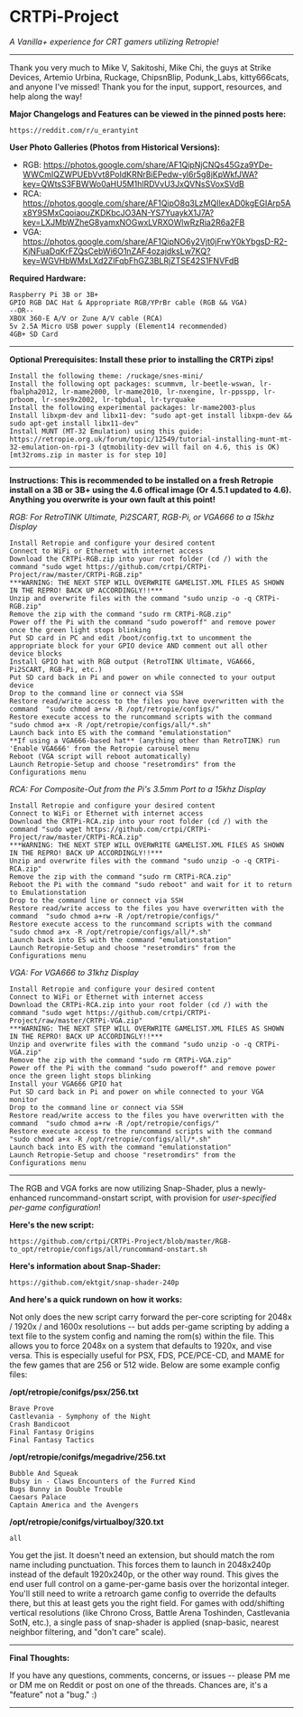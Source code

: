 # CRTPi-Project
*A Vanilla+ experience for CRT gamers utilizing Retropie!*
_____

Thank you very much to Mike V, Sakitoshi, Mike Chi, the guys at Strike Devices, Artemio Urbina, Ruckage, ChipsnBlip, Podunk_Labs, kitty666cats, and anyone I've missed! Thank you for the input, support, resources, and help along the way!

**Major Changelogs and Features can be viewed in the pinned posts here:**

    https://reddit.com/r/u_erantyint

**User Photo Galleries (Photos from Historical Versions):**

* RGB: https://photos.google.com/share/AF1QipNjCNQs45Gza9YDe-WWCmIQZWPUEbVvt8PoIdKRNrBiEPedw-yl6r5g8jKpWkfJWA?key=QWtsS3FBWWo0aHU5M1hlRDVvU3JxQVNsSVoxSVdB
* RCA: https://photos.google.com/share/AF1QipO8q3LzMQIlexAD0kgEGIArp5Ax8Y9SMxCqoiaouZKDKbcJO3AN-YS7YuaykX1J7A?key=LXJMbWZheG8yamxNOGwxLVRXOWlwRzRia2R6a2FB
* VGA: https://photos.google.com/share/AF1QipNO6y2Vjt0jFrwY0kYbgsD-R2-KjNFuaDqKrFZQsCebWi6O1nZAF4ozajdksLw7KQ?key=WGVHbWMxLXd2ZlFqbFhGZ3BLRjZTSE42S1FNVFdB

**Required Hardware:**

    Raspberry Pi 3B or 3B+
    GPIO RGB DAC Hat & Appropriate RGB/YPrBr cable (RGB && VGA)
    --OR--
    XBOX 360-E A/V or Zune A/V cable (RCA)
    5v 2.5A Micro USB power supply (Element14 recommended)
    4GB+ SD Card
    
_____

**Optional Prerequisites: Install these prior to installing the CRTPi zips!** 

	Install the following theme: /ruckage/snes-mini/
	Install the following opt packages: scummvm, lr-beetle-wswan, lr-fbalpha2012, lr-mame2000, lr-mame2010, lr-nxengine, lr-ppsspp, lr-prboom, lr-snes9x2002, lr-tgbdual, lr-tyrquake
	Install the following experimental packages: lr-mame2003-plus
	Install libxpm-dev and libx11-dev: "sudo apt-get install libxpm-dev && sudo apt-get install libx11-dev"
	Install MUNT (MT-32 Emulation) using this guide: https://retropie.org.uk/forum/topic/12549/tutorial-installing-munt-mt-32-emulation-on-rpi-3 (qtmobility-dev will fail on 4.6, this is OK) [mt32roms.zip in master is for step 10]

_____

**Instructions: This is recommended to be installed on a fresh Retropie install on a 3B or 3B+ using the 4.6 offical image (Or 4.5.1 updated to 4.6). Anything you overwrite is your own fault at this point!**

*RGB: For RetroTINK Ultimate, Pi2SCART, RGB-Pi, or VGA666 to a 15khz Display*

    Install Retropie and configure your desired content
    Connect to WiFi or Ethernet with internet access
    Download the CRTPi-RGB.zip into your root folder (cd /) with the command "sudo wget https://github.com/crtpi/CRTPi-Project/raw/master/CRTPi-RGB.zip" 
    ***WARNING: THE NEXT STEP WILL OVERWRITE GAMELIST.XML FILES AS SHOWN IN THE REPRO! BACK UP ACCORDINGLY!!***
    Unzip and overwrite files with the command "sudo unzip -o -q CRTPi-RGB.zip"
    Remove the zip with the command "sudo rm CRTPi-RGB.zip"
    Power off the Pi with the command "sudo poweroff" and remove power once the green light stops blinking
    Put SD card in PC and edit /boot/config.txt to uncomment the appropriate block for your GPIO device AND comment out all other device blocks
    Install GPIO hat with RGB output (RetroTINK Ultimate, VGA666, Pi2SCART, RGB-Pi, etc.)
    Put SD card back in Pi and power on while connected to your output device
    Drop to the command line or connect via SSH
    Restore read/write access to the files you have overwritten with the command  "sudo chmod a+rw -R /opt/retropie/configs/"
    Restore execute access to the runcommand scripts with the command "sudo chmod a+x -R /opt/retropie/configs/all/*.sh"
    Launch back into ES with the command "emulationstation"
    **If using a VGA666-based hat** (anything other than RetroTINK) run 'Enable VGA666' from the Retropie carousel menu
    Reboot (VGA script will reboot automatically)
    Launch Retropie-Setup and choose "resetromdirs" from the Configurations menu
	
*RCA: For Composite-Out from the Pi's 3.5mm Port to a 15khz Display*

    Install Retropie and configure your desired content
    Connect to WiFi or Ethernet with internet access
    Download the CRTPi-RCA.zip into your root folder (cd /) with the command "sudo wget https://github.com/crtpi/CRTPi-Project/raw/master/CRTPi-RCA.zip" 
    ***WARNING: THE NEXT STEP WILL OVERWRITE GAMELIST.XML FILES AS SHOWN IN THE REPRO! BACK UP ACCORDINGLY!!***
    Unzip and overwrite files with the command "sudo unzip -o -q CRTPi-RCA.zip"
    Remove the zip with the command "sudo rm CRTPi-RCA.zip"
    Reboot the Pi with the command "sudo reboot" and wait for it to return to Emulationstation
    Drop to the command line or connect via SSH
    Restore read/write access to the files you have overwritten with the command  "sudo chmod a+rw -R /opt/retropie/configs/"
    Restore execute access to the runcommand scripts with the command "sudo chmod a+x -R /opt/retropie/configs/all/*.sh"
    Launch back into ES with the command "emulationstation"
    Launch Retropie-Setup and choose "resetromdirs" from the Configurations menu

*VGA: For VGA666 to 31khz Display*

    Install Retropie and configure your desired content
    Connect to WiFi or Ethernet with internet access
    Download the CRTPi-RCA.zip into your root folder (cd /) with the command "sudo wget https://github.com/crtpi/CRTPi-Project/raw/master/CRTPi-VGA.zip" 
    ***WARNING: THE NEXT STEP WILL OVERWRITE GAMELIST.XML FILES AS SHOWN IN THE REPRO! BACK UP ACCORDINGLY!!***
    Unzip and overwrite files with the command "sudo unzip -o -q CRTPi-VGA.zip"
    Remove the zip with the command "sudo rm CRTPi-VGA.zip"
    Power off the Pi with the command "sudo poweroff" and remove power once the green light stops blinking
    Install your VGA666 GPIO hat
    Put SD card back in Pi and power on while connected to your VGA monitor
    Drop to the command line or connect via SSH
    Restore read/write access to the files you have overwritten with the command  "sudo chmod a+rw -R /opt/retropie/configs/"
    Restore execute access to the runcommand scripts with the command "sudo chmod a+x -R /opt/retropie/configs/all/*.sh"
    Launch back into ES with the command "emulationstation"
    Launch Retropie-Setup and choose "resetromdirs" from the Configurations menu
    
_____

The RGB and VGA forks are now utilizing Snap-Shader, plus a newly-enhanced runcommand-onstart script, with provision for *user-specified per-game configuration*! 

**Here's the new script:**

    https://github.com/crtpi/CRTPi-Project/blob/master/RGB-to_opt/retropie/configs/all/runcommand-onstart.sh

**Here's information about Snap-Shader:**

    https://github.com/ektgit/snap-shader-240p

**And here's a quick rundown on how it works:**

Not only does the new script carry forward the per-core scripting for 2048x / 1920x / and 1600x resolutions -- but adds per-game scripting by adding a text file to the system config and naming the rom(s) within the file. This allows you to force 2048x on a system that defaults to 1920x, and vise versa. This is especially useful for PSX, FDS, PCE/PCE-CD, and MAME for the few games that are 256 or 512 wide. Below are some example config files:

**/opt/retropie/conifgs/psx/256.txt**

    Brave Prove
    Castlevania - Symphony of the Night
    Crash Bandicoot
    Final Fantasy Origins
    Final Fantasy Tactics

**/opt/retropie/conifgs/megadrive/256.txt**

    Bubble And Squeak
    Bubsy in - Claws Encounters of the Furred Kind 
    Bugs Bunny in Double Trouble 
    Caesars Palace 
    Captain America and the Avengers 

**/opt/retropie/conifgs/virtualboy/320.txt**

    all

You get the jist. It doesn't need an extension, but should match the rom name including punctuation. This forces them to launch in 2048x240p instead of the default 1920x240p, or the other way round. This gives the end user full control on a game-per-game basis over the horizontal integer. You'll still need to write a retroarch game config to override the defaults there, but this at least gets you the right field. For games with odd/shifting vertical resolutions (like Chrono Cross, Battle Arena Toshinden, Castlevania SotN, etc.), a single pass of snap-shader is applied (snap-basic, nearest neighbor filtering, and "don't care" scale).

_____

**Final Thoughts:**

If you have any questions, comments, concerns, or issues -- please PM me or DM me on Reddit or post on one of the threads. Chances are, it's a "feature" not a "bug." :)
_____
